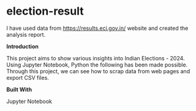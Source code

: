 # election-result
I have used data from  https://results.eci.gov.in/ website and created the analysis report.


**Introduction**

This project aims to show various insights into Indian Elections - 2024. Using Jupyter Notebook, Python the following has been made possible. Through this project, we can see how to scrap data from web pages and export CSV files.


**Built With**

Jupyter Notebook
